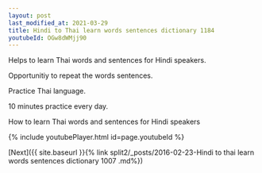 ```yaml
---
layout: post
last_modified_at: 2021-03-29
title: Hindi to Thai learn words sentences dictionary 1184 
youtubeId: OGw8dWMjj90
---
```

 
 
Helps to learn Thai words and sentences for Hindi speakers.

Opportunitiy to repeat the words sentences. 

Practice Thai language. 
 
10 minutes practice every day. 
 
How to learn Thai words and sentences for Hindi speakers 
 
{% include youtubePlayer.html id=page.youtubeId %}
 
 
[Next]({{ site.baseurl }}{% link  split2/_posts/2016-02-23-Hindi to thai learn words sentences dictionary 1007 .md%})
 
